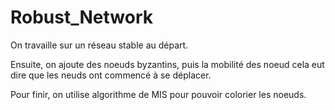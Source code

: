 # Robust_Network

On travaille sur un réseau stable au départ.

Ensuite, on ajoute des noeuds byzantins, puis la mobilité des noeud cela eut dire que les neuds ont commencé à se déplacer.

Pour finir, on utilise algorithme de MIS pour pouvoir colorier les noeuds.

